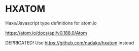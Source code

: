 
HXATOM
======
Haxe/Javascript type definitions for atom.io

https://atom.io/docs/api/v0.188.0/Atom


DEPRICATED! Use https://github.com/nadako/hxatom instead
